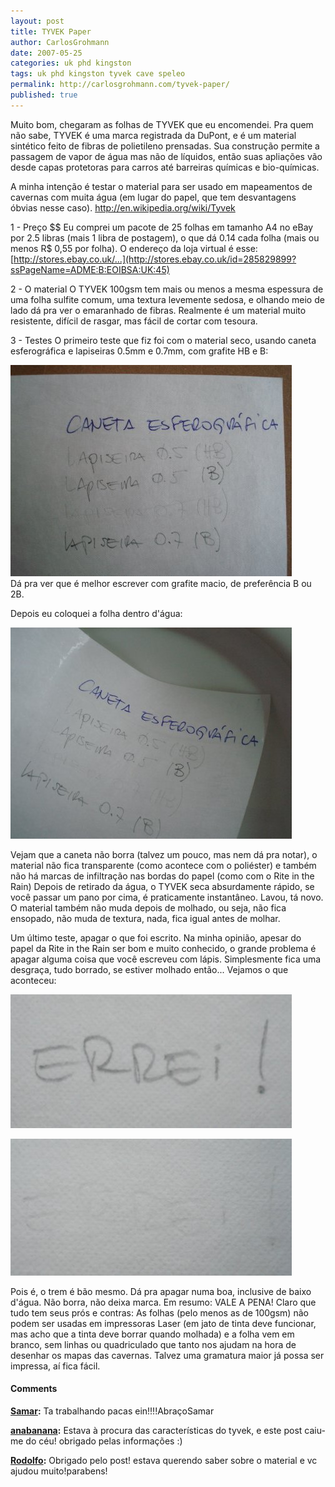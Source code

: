 ```yaml
---
layout: post
title: TYVEK Paper
author: CarlosGrohmann
date: 2007-05-25
categories: uk phd kingston
tags: uk phd kingston tyvek cave speleo
permalink: http://carlosgrohmann.com/tyvek-paper/
published: true
---
```



Muito bom, chegaram as folhas de TYVEK que eu encomendei. Pra quem não sabe, TYVEK é uma marca registrada da DuPont, e é um material sintético feito de fibras de polietileno prensadas. Sua construção permite a passagem de vapor de água mas não de líquidos, então suas apliações vão desde capas protetoras para carros até barreiras químicas e bio-químicas.  

A minha intenção é testar o material para ser usado em mapeamentos de cavernas com muita água (em lugar do papel, que tem desvantagens óbvias nesse caso). <http://en.wikipedia.org/wiki/Tyvek>   

1 - Preço $$ Eu comprei um pacote de 25 folhas em tamanho A4 no eBay por 2.5 libras (mais 1 libra de postagem), o que dá 0.14 cada folha (mais ou menos R$ 0,55 por folha). O endereço da loja virtual é esse: [http://stores.ebay.co.uk/...](http://stores.ebay.co.uk/id=285829899?ssPageName=ADME:B:EOIBSA:UK:45)   

2 - O material O TYVEK 100gsm tem mais ou menos a mesma espessura de uma folha sulfite comum, uma textura levemente sedosa, e olhando meio de lado dá pra ver o emaranhado de fibras. Realmente é um material muito resistente, difícil de rasgar, mas fácil de cortar com tesoura.   

3 - Testes O primeiro teste que fiz foi com o material seco, usando caneta esferográfica e lapiseiras 0.5mm e 0.7mm, com grafite HB e B:  

![](/img/teste1.jpg)  
Dá pra ver que é melhor escrever com grafite macio, de preferência B ou 2B.  

Depois eu coloquei a folha dentro d'água:  

![](/img/teste2.jpg)  

Vejam que a caneta não borra (talvez um pouco, mas nem dá pra notar), o material não fica transparente (como acontece com o poliéster) e também não há marcas de infiltração nas bordas do papel (como com o Rite in the Rain) Depois de retirado da água, o TYVEK seca absurdamente rápido, se você passar um pano por cima, é praticamente instantâneo. Lavou, tá novo. O material também não muda depois de molhado, ou seja, não fica ensopado, não muda de textura, nada, fica igual antes de molhar.  

Um último teste, apagar o que foi escrito. Na minha opinião, apesar do papel da Rite in the Rain ser bom e muito conhecido, o grande problema é apagar alguma coisa que você escreveu com lápis. Simplesmente fica uma desgraça, tudo borrado, se estiver molhado então... Vejamos o que aconteceu:  

![](/img/teste3.jpg)  

![](/img/teste4.jpg)  

Pois é, o trem é bão mesmo. Dá pra apagar numa boa, inclusive de baixo d'água. Não borra, não deixa marca. Em resumo: VALE A PENA! Claro que tudo tem seus prós e contras: As folhas (pelo menos as de 100gsm) não podem ser usadas em impressoras Laser (em jato de tinta deve funcionar, mas acho que a tinta deve borrar quando molhada) e a folha vem em branco, sem linhas ou quadriculado que tanto nos ajudam na hora de desenhar os mapas das cavernas. Talvez uma gramatura maior já possa ser impressa, aí fica fácil.



#### Comments



**[Samar](#38 "2007-05-25 22:41:04"):** Ta trabalhando pacas ein!!!!AbraçoSamar

**[anabanana](#39 "2008-10-22 23:26:24"):** Estava à procura das características do tyvek, e este post caiu-me do céu! obrigado pelas informações :)

**[Rodolfo](#40 "2009-08-20 02:03:12"):** Obrigado pelo post! estava querendo saber sobre o material e vc ajudou muito!parabens!



